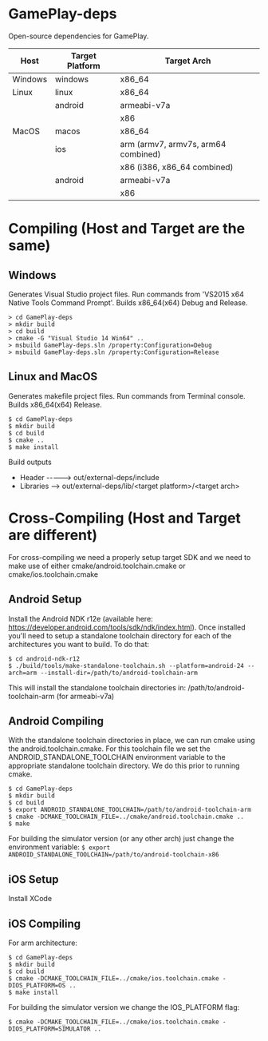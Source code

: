 GamePlay-deps
=============

Open-source dependencies for GamePlay.

| Host     | Target Platform             | Target Arch                            
|----------|-----------------------------|----------------------------------------
| Windows  | windows                     | x86_64
| Linux    | linux                       | x86_64
|          | android                     | armeabi-v7a
|          |                             | x86
| MacOS    | macos                       | x86_64                                 
|          | ios                         | arm (armv7, armv7s, arm64 combined) 
|          |                             | x86 (i386, x86_64 combined)
|          | android                     | armeabi-v7a
|          |                             | x86


# Compiling (Host and Target are the same)

## Windows

Generates Visual Studio project files. 
Run commands from 'VS2015 x64 Native Tools Command Prompt'. 
Builds x86_64(x64) Debug and Release. 

```
> cd GamePlay-deps
> mkdir build
> cd build
> cmake -G "Visual Studio 14 Win64" ..
> msbuild GamePlay-deps.sln /property:Configuration=Debug
> msbuild GamePlay-deps.sln /property:Configuration=Release
```


## Linux and MacOS

Generates makefile project files.
Run commands from Terminal console.
Builds x86_64(x64) Release. 

```
$ cd GamePlay-deps
$ mkdir build
$ cd build
$ cmake ..
$ make install

```
Build outputs

* Header ----->     out/external-deps/include
* Libraries -->     out/external-deps/lib/\<target platform\>/\<target arch\>


# Cross-Compiling (Host and Target are different)

For cross-compiling we need a properly setup target SDK and we need to make use
of either cmake/android.toolchain.cmake or cmake/ios.toolchain.cmake

## Android Setup

Install the Android NDK r12e (available here:
https://developer.android.com/tools/sdk/ndk/index.html).  Once installed you'll
need to setup a standalone toolchain directory for each of the architectures
you want to build.  To do that:

```
$ cd android-ndk-r12
$ ./build/tools/make-standalone-toolchain.sh --platform=android-24 --arch=arm --install-dir=/path/to/android-toolchain-arm
```

This will install the standalone toolchain directories in: 
/path/to/android-toolchain-arm (for armeabi-v7a)

## Android Compiling

With the standalone toolchain directories in place, we can run cmake using the
android.toolchain.cmake.  For this toolchain file we set the
ANDROID_STANDALONE_TOOLCHAIN environment variable to the appropriate standalone
toolchain directory.  We do this prior to running cmake.

```
$ cd GamePlay-deps
$ mkdir build
$ cd build
$ export ANDROID_STANDALONE_TOOLCHAIN=/path/to/android-toolchain-arm
$ cmake -DCMAKE_TOOLCHAIN_FILE=../cmake/android.toolchain.cmake ..
$ make
```
For building the simulator version (or any other arch) just change the
environment variable:
` $ export ANDROID_STANDALONE_TOOLCHAIN=/path/to/android-toolchain-x86 `


## iOS Setup

Install XCode

## iOS Compiling

For arm architecture:

```
$ cd GamePlay-deps
$ mkdir build
$ cd build
$ cmake -DCMAKE_TOOLCHAIN_FILE=../cmake/ios.toolchain.cmake -DIOS_PLATFORM=OS ..
$ make install
```

For building the simulator version we change the IOS_PLATFORM flag:

` $ cmake -DCMAKE_TOOLCHAIN_FILE=../cmake/ios.toolchain.cmake -DIOS_PLATFORM=SIMULATOR .. `
